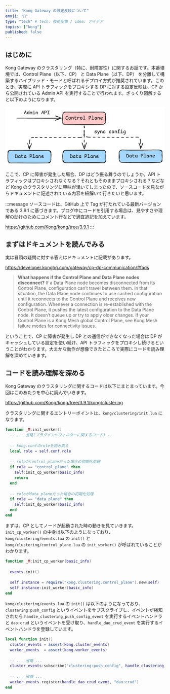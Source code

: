 ```yaml
---
title: "Kong Gateway の設定反映について"
emoji: "🦍"
type: "tech" # tech: 技術記事 / idea: アイデア
topics: ["kong"]
published: false
---
```


## はじめに

Kong Gateway のクラスタリング（特に、耐障害性）に関するお話です。本番環境では、Control Plane（以下、CP） と Data Plane（以下、DP） を分離して構築するハイブリッド・モードと呼ばれるデプロイ方式が推奨されています。このとき、実際に API トラフィックをプロキシする DP に対する設定反映は、CP から公開されている Admin API を実行することで行われます。ざっくり図解すると以下のようになります。

![overview-of-sync-config](/images/availability-of-kong-gateway/overview-of-sync-config.png)

ここで、CP に障害が発生した場合、DP はどう振る舞うのでしょうか。API トラフィックはプロキシされなくなる？それともそのままプロキシされる？などなど Kong のクラスタリングに興味が湧いてしまったので、ソースコードを見ながらドキュメントに記述されている内容を紐解いて行きたいと思います。

:::message
ソースコードは、GitHub 上で Tag が打たれている最新バージョンである 3.9.1 に基づきます。ブログ中にコードを引用する場合は、見やすさや理解の助けのためにコメント行などで適宜追記を加えています。

https://github.com/Kong/kong/tree/3.9.1
:::

## まずはドキュメントを読んでみる

実は冒頭の疑問に対する答えはドキュメントに記載があります。

https://developer.konghq.com/gateway/cp-dp-communication/#faqs

> **What happens if the Control Plane and Data Plane nodes disconnect?**
> If a Data Plane node becomes disconnected from its Control Plane, configuration can’t travel between them. In that situation, the Data Plane node continues to use cached configuration until it reconnects to the Control Plane and receives new configuration.
> Whenever a connection is re-established with the Control Plane, it pushes the latest configuration to the Data Plane node. It doesn’t queue up or try to apply older changes.
> If your Control Plane is a Kong Mesh global Control Plane, see Kong Mesh failure modes for connectivity issues.

ということで、CP に障害が発生し DP との通信ができなくなった場合は DP がキャッシュしている設定を使い続け、API トラフィックをプロキシし続けるということがわかります。大まかな動作が想像できたところで実際にコードを読み理解を深めていきます。

## コードを読み理解を深める

Kong Gateway のクラスタリングに関するコードは以下にまとまっています。今回はこのあたりを中心に読んでいきます。

https://github.com/Kong/kong/tree/3.9.1/kong/clustering

クラスタリングに関するエントリーポイントは、`kong/clustering/init.lua` になります。

```lua:kong/clustering/init.lua
function _M:init_worker()
  -- ... 省略(プラグインやフィルターに関するコード) ...

  -- kong.confのroleを読み取る
  local role = self.conf.role

  -- roleがcontrol_planeだった場合の初期化処理
  if role == "control_plane" then
    self:init_cp_worker(basic_info)
    return
  end

  -- roleがdata_planeだった場合の初期化処理
  if role == "data_plane" then
    self:init_dp_worker(basic_info)
  end
end
```

まずは、CP としてノードが起動された時の動きを見ていきます。`init_cp_worker()` の中身は以下のようになっており、`kong/clustering/events.lua` の `init()` と `kong/clustering/control_plane.lua` の `init_worker()` が呼ばれていることがわかります。

```lua:kong/clustering/init.lua
function _M:init_cp_worker(basic_info)

  events.init()

  self.instance = require("kong.clustering.control_plane").new(self)
  self.instance:init_worker(basic_info)
end
```

`kong/clustering/events.lua` の `init()` は以下のようになっており、`clustering:push_config` というイベントをサブスクライブし、イベントが検知されたら `handle_clustering_push_config_event` を実行するイベントハンドラと `dao:crud` というイベントを受け取り、`handle_dao_crud_event` を実行するイベントハンドラを登録しています。

```lua:kong/clustering/events.lua
local function init()
  cluster_events = assert(kong.cluster_events)
  worker_events  = assert(kong.worker_events)

  -- ... 省略 ...
  cluster_events:subscribe("clustering:push_config", handle_clustering_push_config_event)

  -- ... 省略 ...
  worker_events.register(handle_dao_crud_event, "dao:crud")
end
```

